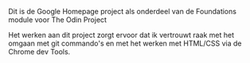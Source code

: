 
Dit is de Google Homepage project als onderdeel van de Foundations module voor The Odin Project

Het werken aan dit project zorgt ervoor dat ik vertrouwt raak met het omgaan met git commando's en 
met het werken met HTML/CSS via de Chrome dev Tools.


